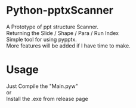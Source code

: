 # Python-pptxScanner
A Prototype of ppt structure Scanner. <br>
Returning the Slide / Shape / Para / Run Index<br>
Simple tool for using pypptx. <br>
More features will be added if I have time to make.<br>

<h1>Usage</h1>
Just Compile the "Main.pyw"<br>
or<br>
Install the .exe from release page<br>
